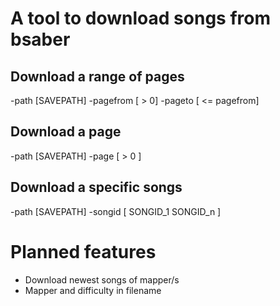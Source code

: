 # A tool to download songs from bsaber

## Download a range of pages
-path [SAVEPATH] -pagefrom [ > 0] -pageto [ <= pagefrom]

## Download a page
-path [SAVEPATH] -page [ > 0 ]

## Download a specific songs
-path [SAVEPATH] -songid [ SONGID_1 SONGID_n ]


# Planned features
* Download newest songs of mapper/s
* Mapper and difficulty in filename
